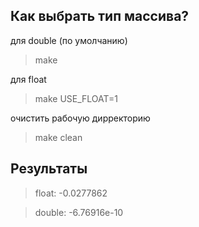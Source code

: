 ## Как выбрать тип массива?

для double (по умолчанию)
> make

для float
> make USE_FLOAT=1

очистить рабочую дирректорию
> make clean

## Результаты

> float: -0.0277862

> double: -6.76916e-10
